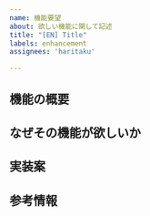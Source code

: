 ```yaml
---
name: 機能要望
about: 欲しい機能に関して記述
title: "[EN] Title"
labels: enhancement
assignees: 'haritaku'

---
```


## 機能の概要

## なぜその機能が欲しいか

## 実装案

## 参考情報
